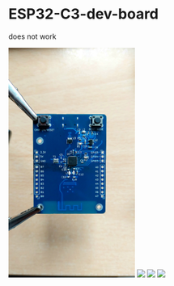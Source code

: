 # ESP32-C3-dev-board

does not work

<img src="https://github.com/FabulousBastard/ESP32-C3-dev-board/blob/main/20230407_103554.jpg" width="250" rotate="90" />

<img src="https://github.com/FabulousBastard/ESP32-C3-dev-board/blob/main/20230407_144617.jpg" width="250" />

<img src="https://github.com/FabulousBastard/ESP32-C3-dev-board/blob/main/20230412_091845.jpg" width="300" />

<img src="https://github.com/FabulousBastard/ESP32-C3-dev-board/blob/main/20230412_092052.jpg" width="300" />
